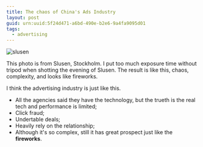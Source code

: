 ```yaml
---
title: The chaos of China's Ads Industry
layout: post
guid: urn:uuid:5f24d471-a6bd-490e-b2e6-9a4fa9095d01
tags:
  - advertising
---
```


![slusen](http://pic.yupoo.com/lishugo/DwyRyJn4/8OUsv.jpg)

This photo is from Slusen, Stockholm. I put too much exposure time without tripod when shotting the evening of Slusen. The result is like this, chaos, complexity, and looks like fireworks.

I think the advertising industry is just like this. 

- All the agencies said they have the technology, but the trueth is the real tech and performance is limited;
- Click fraud;
- Undertable deals;
- Heavily rely on the relationship;
- Although it's so complex, still it has great prospect just like the **fireworks**.

